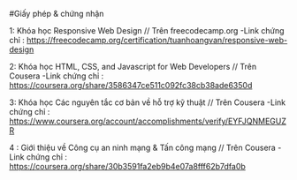#Giấy phép & chứng nhận

1: Khóa học Responsive Web Design
  // Trên freecodecamp.org
 -Link chứng chỉ : https://freecodecamp.org/certification/tuanhoangvan/responsive-web-design

2: Khóa học HTML, CSS, and Javascript for Web Developers
  // Trên Cousera
 -Link chứng chỉ : https://coursera.org/share/3586347ce511c092fc38cb38ade6350d
 
 3: Khóa học Các nguyên tắc cơ bản về hỗ trợ kỹ thuật
 // Trên Cousera 
 -Link chứng chỉ :  https://www.coursera.org/account/accomplishments/verify/EYFJQNMEGUZR
 
4 : Giới thiệu về Công cụ an ninh mạng & Tấn công mạng 
// Trên Cousera 
-Link chứng chỉ : https://coursera.org/share/30b3591fa2eb9b4e07a8fff62b7dfa0b
